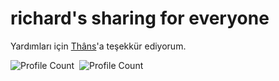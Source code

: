 # richard's sharing for everyone

Yardımları için [Thâns](https://github.com/ThansEX)'a teşekkür ediyorum.

![Profile Count](https://komarev.com/ghpvc/?username=RichardINC&label=Profile%20visits&color=blue)&nbsp;
![Profile Count](https://komarev.com/ghpvc/?username=richard-chat-guard&label=Project%20visits&color=blueviolet)&nbsp;
